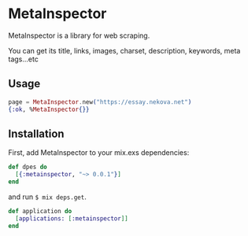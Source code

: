 MetaInspector
=============

MetaInspector is a library for web scraping.

You can get its title, links, images, charset, description, keywords, meta tags...etc

## Usage

```elixir
page = MetaInspector.new("https://essay.nekova.net")
{:ok, %MetaInspector{}}
```
## Installation
First, add MetaInspector to your mix.exs dependencies:

```elixir
def dpes do
  [{:metainspector, "~> 0.0.1"}]
end
```

and run ```$ mix deps.get```.

```elixir
def application do
  [applications: [:metainspector]]
end
```
